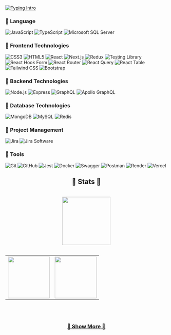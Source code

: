 <a align="center" href="https://git.io/typing-svg"><img src="https://readme-typing-svg.herokuapp.com?font=Fira+Code&pause=1000&color=C7F7A0&background=00000007&center=true&vCenter=true&multiline=true&width=850&height=83&lines=This+is+Muhammad+Jhohirul+Islam+Shohag;By+the+Al-Mighty+Allah(God),+You+are+Well+and+Healthy!." alt="Typing Intro" /></a>

### 🌱 Language

![JavaScript](https://img.shields.io/badge/-JavaScript-000?logo=javascript)
![TypeScript](https://img.shields.io/badge/-TypeScript-000?logo=typeScript&logoColor=white&style=flat)
![Microsoft SQL Server](https://img.shields.io/badge/-SQL-000?logo=microsoftsqlserver&logoColor=white&style=flat)

### 🌱 Frontend Technologies

![CSS3](https://img.shields.io/badge/-CSS3-000?logo=css3)
![HTML5](https://img.shields.io/badge/-HTML5-000?logo=html5)
![React](https://img.shields.io/badge/-React.js-000?logo=react&style=flat)
![Next.js](https://img.shields.io/badge/-Next.js-000?logo=nextdotjs&style=flat)
![Redux](https://img.shields.io/badge/-Redux.js-000?logo=redux&style=flat)
![Testing Library](https://img.shields.io/badge/-ReactTestingLibrary-000?logo=testinglibrary&style=flat)
![React Hook Form](https://img.shields.io/badge/-ReactHookForm-000?logo=reacthookform&style=flat)
![React Router](https://img.shields.io/badge/-ReactRouter-000?logo=reactrouter&style=flat)
![React Query](https://img.shields.io/badge/-ReactQuery-000?logo=reactquery&style=flat)
![React Table](https://img.shields.io/badge/-ReactTable-000?logo=reacttable&style=flat)
![Tailwind CSS](https://img.shields.io/badge/-TailwindCSS-000?logo=tailwindcss&style=flat)
![Bootstrap](https://img.shields.io/badge/-Bootstrap-000?logo=bootstrap&style=flat)

### 🌱 Backend Technologies

![Node.js](https://img.shields.io/badge/-Node.js-000?logo=nodedotjs)
![Express](https://img.shields.io/badge/-Express.js-000?logo=express)
![GraphQL](https://img.shields.io/badge/-GraphQL-000?logo=graphql&style=flat)
![Apollo GraphQL](https://img.shields.io/badge/-ApolloGraphQL-000?logo=apollographql&style=flat)

### 🌱 Database Technologies

![MongoDB](https://img.shields.io/badge/-MongoDB-000?logo=mongodb)
![MySQL](https://img.shields.io/badge/-MySQL-000?logo=mysql&logoColor=white&style=flat)
![Redis](https://img.shields.io/badge/-Redis-000?logo=redis&style=flat)

### 🌱 Project Management

![Jira](https://img.shields.io/badge/-Jira-000?logo=jira&logoColor=white&style=flat)
![Jira Software](https://img.shields.io/badge/-JiraSoftware-000?logo=jirasoftware&logoColor=white&style=flat)

### 🌱 Tools

![Git](https://img.shields.io/badge/-Git-000?logo=git)
![GitHub](https://img.shields.io/badge/-GitHub-000?logo=github&logoColor=white&style=flat)
![Jest](https://img.shields.io/badge/-Jest-000?logo=jest&logoColor=white&style=flat)
![Docker](https://img.shields.io/badge/-Docker-000?logo=docker&style=flat)
![Swagger](https://img.shields.io/badge/-Swagger-000?logo=swagger&style=flat)
![Postman](https://img.shields.io/badge/-Postman-000?logo=postman&style=flat)
![Render](https://img.shields.io/badge/-Render-000?logo=render&style=flat)
![Vercel](https://img.shields.io/badge/-Vercel-000?logo=vercel&style=flat)
<br>
<h2 align="center">🔭 Stats 🔭</h2>
<br>
<div align="center">
    <img height="150px" src="https://github-readme-stats-git-masterrstaa-rickstaa.vercel.app/api/top-langs/?username=MuhammadShohagIslam&hide_title=true&hide_border=true&layout=compact&langs_count=8&text_color=000&icon_color=fff&theme=graywhite"/>     
</div>
<br>
<table align="center">
  <tr>
    <td valign="top"><img height="130px" align=top src="https://github-readme-stats-git-masterrstaa-rickstaa.vercel.app/api?username=MuhammadShohagIslam&count_private=true&hide_title=true&hide_border=true&show_icons=tru&text_color=000&icon_color=fff&theme=graywhite"/> </td>
    <td valign="top"><img height="130px" align=top src="https://github-readme-streak-stats.herokuapp.com?user=MuhammadShohagIslam&count_private=false&hide_border=true&text_color=000&icon_color=fff&theme=graywhite" /></td>
  </tr>
</table>
<br>
<br>
<h3 align="center">
    <a  href="https://github.com/MuhammadShohagIslam?tab=repositories" title="Show Repositories">🔭 Show More 🔭</a>
</h3>


<!--
**MuhammadShohagIslam/MuhammadShohagIslam** is a ✨ _special_ ✨ repository because its `README.md` (this file) appears on your GitHub profile.

Here are some ideas to get you started:
![JavaScript](https://img.shields.io/badge/-ReactJs-000?logo=javascript&logoColor=white&style=flat)

- 🔭 I’m currently working on ...
- 🌱 I’m currently learning ...
- 👯 I’m looking to collaborate on ...
- 🤔 I’m looking for help with ...
- 💬 Ask me about ...
- 📫 How to reach me: ...
- 😄 Pronouns: ...
- ⚡ Fun fact: ...
-->
